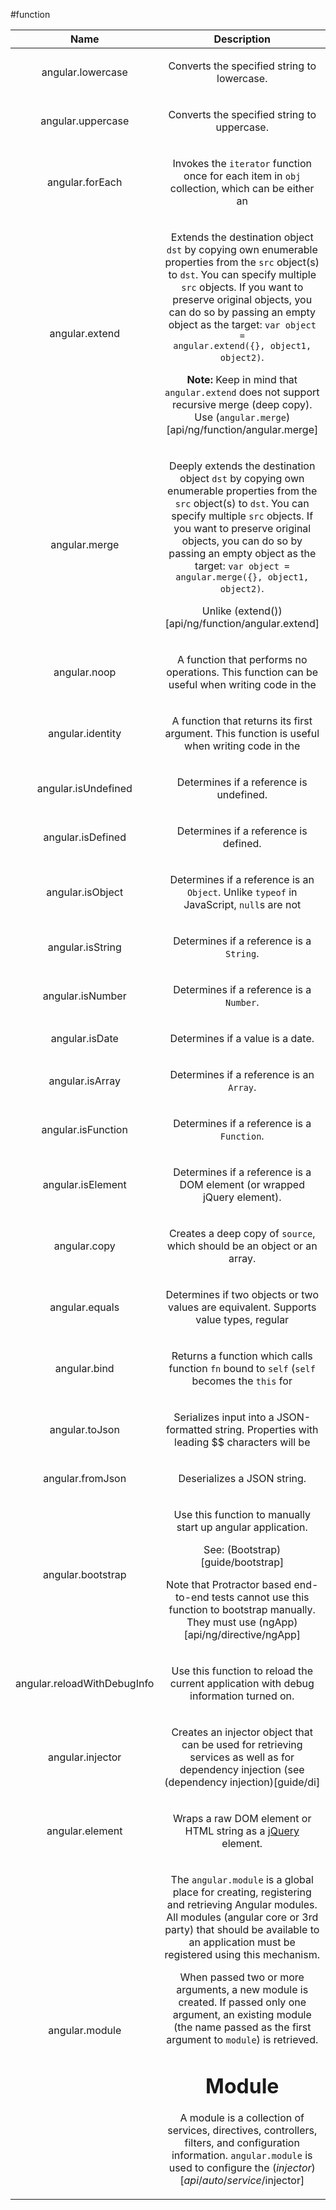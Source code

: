 
#function

| Name | Description |
| :--: | :--: |
| angular.lowercase | <p>Converts the specified string to lowercase.</p>  |
| angular.uppercase | <p>Converts the specified string to uppercase.</p>  |
| angular.forEach | <p>Invokes the <code>iterator</code> function once for each item in <code>obj</code> collection, which can be either an</p>  |
| angular.extend | <p>Extends the destination object <code>dst</code> by copying own enumerable properties from the <code>src</code> object(s) to <code>dst</code>. You can specify multiple <code>src</code> objects. If you want to preserve original objects, you can do so by passing an empty object as the target: <code>var object = angular.extend({}, object1, object2)</code>.</p> <p><strong>Note:</strong> Keep in mind that <code>angular.extend</code> does not support recursive merge (deep copy). Use (<code>angular.merge</code>)[api/ng/function/angular.merge]</p>  |
| angular.merge | <p>Deeply extends the destination object <code>dst</code> by copying own enumerable properties from the <code>src</code> object(s) to <code>dst</code>. You can specify multiple <code>src</code> objects. If you want to preserve original objects, you can do so by passing an empty object as the target: <code>var object = angular.merge({}, object1, object2)</code>.</p> <p>Unlike (extend())[api/ng/function/angular.extend]</p>  |
| angular.noop | <p>A function that performs no operations. This function can be useful when writing code in the</p>  |
| angular.identity | <p>A function that returns its first argument. This function is useful when writing code in the</p>  |
| angular.isUndefined | <p>Determines if a reference is undefined.</p>  |
| angular.isDefined | <p>Determines if a reference is defined.</p>  |
| angular.isObject | <p>Determines if a reference is an <code>Object</code>. Unlike <code>typeof</code> in JavaScript, <code>null</code>s are not</p>  |
| angular.isString | <p>Determines if a reference is a <code>String</code>.</p>  |
| angular.isNumber | <p>Determines if a reference is a <code>Number</code>.</p>  |
| angular.isDate | <p>Determines if a value is a date.</p>  |
| angular.isArray | <p>Determines if a reference is an <code>Array</code>.</p>  |
| angular.isFunction | <p>Determines if a reference is a <code>Function</code>.</p>  |
| angular.isElement | <p>Determines if a reference is a DOM element (or wrapped jQuery element).</p>  |
| angular.copy | <p>Creates a deep copy of <code>source</code>, which should be an object or an array.</p>  |
| angular.equals | <p>Determines if two objects or two values are equivalent. Supports value types, regular</p>  |
| angular.bind | <p>Returns a function which calls function <code>fn</code> bound to <code>self</code> (<code>self</code> becomes the <code>this</code> for</p>  |
| angular.toJson | <p>Serializes input into a JSON-formatted string. Properties with leading $$ characters will be</p>  |
| angular.fromJson | <p>Deserializes a JSON string.</p>  |
| angular.bootstrap | <p>Use this function to manually start up angular application.</p> <p>See: (Bootstrap)[guide/bootstrap]</p> <p>Note that Protractor based end-to-end tests cannot use this function to bootstrap manually. They must use (ngApp)[api/ng/directive/ngApp]</p>  |
| angular.reloadWithDebugInfo | <p>Use this function to reload the current application with debug information turned on.</p>  |
| angular.injector | <p>Creates an injector object that can be used for retrieving services as well as for dependency injection (see (dependency injection)[guide/di]</p>  |
| angular.element | <p>Wraps a raw DOM element or HTML string as a <a href="http://jquery.com">jQuery</a> element.</p>  |
| angular.module | <p>The <code>angular.module</code> is a global place for creating, registering and retrieving Angular modules. All modules (angular core or 3rd party) that should be available to an application must be registered using this mechanism.</p> <p>When passed two or more arguments, a new module is created.  If passed only one argument, an existing module (the name passed as the first argument to <code>module</code>) is retrieved.</p> <h1 id="module">Module</h1> <p>A module is a collection of services, directives, controllers, filters, and configuration information. <code>angular.module</code> is used to configure the ($injector)[api/auto/service/$injector]</p>  |

